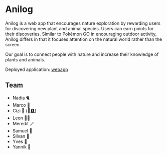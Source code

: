 # Anilog

Anilog is a web app that encourages nature exploration by rewarding users for discovering new plant and animal species. Users can earn points for their discoveries. Similar to Pokémon GO in encouraging outdoor activity, Anilog differs in that it focuses attention on the natural world rather than the screen.

Our goal is to connect people with nature and increase their knowledge of plants and animals.

Deployed application: [webapp](https://anilog-baselhack.vercel.app/)

## Team

-   Nadia 🐈
-   Marco 🐐
-   Cizi 🍳 (🤧🪦)
-   Leon 👴🏻
-   Meredit 🪄
-   Samuel 🍕
-   Silvan 🦊
-   Yves 🦥
-   Yannik 🍣
